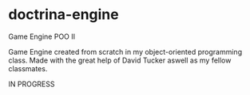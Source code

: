 # doctrina-engine
Game Engine POO II

Game Engine created from scratch in my object-oriented programming class. Made with the great help of David Tucker aswell as my fellow classmates.

IN PROGRESS
